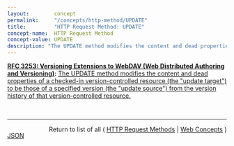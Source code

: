 ```yaml
---
layout:        concept
permalink:     "/concepts/http-method/UPDATE"
title:         "HTTP Request Method: UPDATE"
concept-name:  HTTP Request Method
concept-value: UPDATE
description: "The UPDATE method modifies the content and dead properties of a checked-in version-controlled resource (the \"update target\") to be those of a specified version (the \"update source\") from the version history of that version-controlled resource."
---
```


**[RFC 3253: Versioning Extensions to WebDAV (Web Distributed Authoring and Versioning)](/specs/IETF/RFC/3253 "This document specifies a set of methods, headers, and resource types that define the WebDAV (Web Distributed Authoring and Versioning) versioning extensions to the HTTP/1.1 protocol. WebDAV versioning will minimize the complexity of clients that are capable of interoperating with a variety of versioning repository managers, to facilitate widespread deployment of applications capable of utilizing the WebDAV Versioning services. WebDAV versioning includes automatic versioning for versioning-unaware clients, version history management, workspace management, baseline management, activity management, and URL namespace versioning."):** [The UPDATE method modifies the content and dead properties of a checked-in version-controlled resource (the "update target") to be those of a specified version (the "update source") from the version history of that version-controlled resource.](http://tools.ietf.org/html/rfc3253#section-7.1 "Read documentation for HTTP Request Method &#34;UPDATE&#34;")

<br/>
<hr/>

<p style="float : left"><a href="./UPDATE.json" title="JSON representing this particular Web Concept value">JSON</a></p>
<p style="text-align: right">Return to list of all ( <a href="../http-methods">HTTP Request Methods</a> | <a href="../">Web Concepts</a> )</p>
